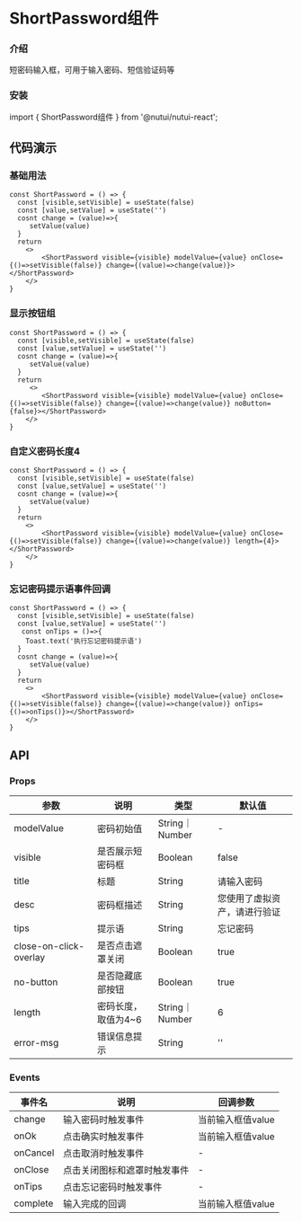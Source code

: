 #  ShortPassword组件

### 介绍

短密码输入框，可用于输入密码、短信验证码等

### 安装
import { ShortPassword组件 } from '@nutui/nutui-react';


## 代码演示

### 基础用法
```tsx
const ShortPassword = () => {
  const [visible,setVisible] = useState(false)
  const [value,setValue] = useState('')
  cosnt change = (value)=>{
     setValue(value)
  }
  return 
    <>
        <ShortPassword visible={visible} modelValue={value} onClose={()=>setVisible(false)} change={(value)=>change(value)}></ShortPassword>
    </>
}

```

### 显示按钮组
```tsx
const ShortPassword = () => {
  const [visible,setVisible] = useState(false)
  const [value,setValue] = useState('')
  cosnt change = (value)=>{
     setValue(value)
  }
  return
     <>
        <ShortPassword visible={visible} modelValue={value} onClose={()=>setVisible(false)} change={(value)=>change(value)} noButton={false}></ShortPassword>
    </>
}

```

### 自定义密码长度4
```tsx
const ShortPassword = () => {
  const [visible,setVisible] = useState(false)
  const [value,setValue] = useState('')
  cosnt change = (value)=>{
     setValue(value)
  }
  return 
    <>
        <ShortPassword visible={visible} modelValue={value} onClose={()=>setVisible(false)} change={(value)=>change(value)} length={4}></ShortPassword>
    </>
}

```
### 忘记密码提示语事件回调
```tsx
const ShortPassword = () => {
  const [visible,setVisible] = useState(false)
  const [value,setValue] = useState('')
   const onTips = ()=>{
    Toast.text('执行忘记密码提示语')
  }
  cosnt change = (value)=>{
     setValue(value)
  }
  return 
    <>
        <ShortPassword visible={visible} modelValue={value} onClose={()=>setVisible(false)} change={(value)=>change(value)} onTips={()=>onTips()}></ShortPassword>
    </>
}

```



## API

### Props

| 参数         | 说明                             | 类型   | 默认值           |
|--------------|----------------------------------|--------|------------------|
| modelValue         | 密码初始值               | String｜Number | -                |
| visible        | 是否展示短密码框                         | Boolean | false              |
| title                  | 标题                | String         | 请输入密码                   |
| desc                   | 密码框描述          | String         | 您使用了虚拟资产，请进行验证 |
| tips                   | 提示语              | String         | 忘记密码                     |
| close-on-click-overlay | 是否点击遮罩关闭    | Boolean        | true                         |
| no-button              | 是否隐藏底部按钮    | Boolean        | true                         |
| length                 | 密码长度，取值为4~6 | String｜Number | 6                            |
| error-msg              | 错误信息提示        | String         | ''                           |

### Events

| 事件名 | 说明           | 回调参数     |
|--------|----------------|--------------|
| change   | 输入密码时触发事件     |  当前输入框值value    |
| onOk       | 点击确实时触发事件     | 当前输入框值value    |
| onCancel   | 点击取消时触发事件     | -    |
| onClose    | 点击关闭图标和遮罩时触发事件 | -    |
| onTips    | 点击忘记密码时触发事件 | -    |
| complete | 输入完成的回调         | 当前输入框值value    |
